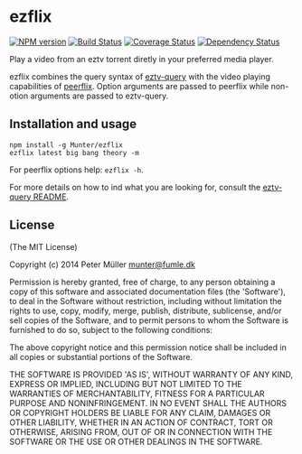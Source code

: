 ezflix
======

[![NPM version](https://badge.fury.io/js/ezflix.svg)](http://badge.fury.io/js/ezflix)
[![Build Status](https://travis-ci.org/Munter/ezflix.svg?branch=master)](https://travis-ci.org/Munter/ezflix)
[![Coverage Status](https://img.shields.io/coveralls/Munter/ezflix.svg?style=flat)](https://coveralls.io/r/Munter/ezflix?branch=master)
[![Dependency Status](https://david-dm.org/Munter/ezflix.svg)](https://david-dm.org/Munter/ezflix)

Play a video from an eztv torrent diretly in your preferred media player.

ezflix combines the query syntax of [eztv-query](https://github.com/Munter/eztv-query) with the video playing capabilities of [peerflix](https://github.com/mafintosh/peerflix). Option arguments are passed to peerflix while non-otion arguments are passed to eztv-query.

Installation and usage
----------------------
```
npm install -g Munter/ezflix
ezflix latest big bang theory -m
```

For peerflix options help: `ezflix -h`.

For more details on how to ind what you are looking for, consult the [eztv-query README](https://github.com/Munter/eztv-query#query-syntax).

License
-------
(The MIT License)

Copyright (c) 2014 Peter Müller <munter@fumle.dk>

Permission is hereby granted, free of charge, to any person obtaining a copy of this software and associated documentation files (the 'Software'), to deal in the Software without restriction, including without limitation the rights to use, copy, modify, merge, publish, distribute, sublicense, and/or sell copies of the Software, and to permit persons to whom the Software is furnished to do so, subject to the following conditions:

The above copyright notice and this permission notice shall be included in all copies or substantial portions of the Software.

THE SOFTWARE IS PROVIDED 'AS IS', WITHOUT WARRANTY OF ANY KIND, EXPRESS OR IMPLIED, INCLUDING BUT NOT LIMITED TO THE WARRANTIES OF MERCHANTABILITY, FITNESS FOR A PARTICULAR PURPOSE AND NONINFRINGEMENT. IN NO EVENT SHALL THE AUTHORS OR COPYRIGHT HOLDERS BE LIABLE FOR ANY CLAIM, DAMAGES OR OTHER LIABILITY, WHETHER IN AN ACTION OF CONTRACT, TORT OR OTHERWISE, ARISING FROM, OUT OF OR IN CONNECTION WITH THE SOFTWARE OR THE USE OR OTHER DEALINGS IN THE SOFTWARE.
